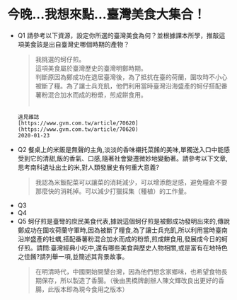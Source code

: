 今晚...我想來點...臺灣美食大集合！
==
- Q1 請參考以下資源，設定你所選的臺灣美食為何？並根據課本所學，推敲這項美食該是出自臺灣史哪個時期的產物？
  > 我挑選的蚵仔煎。<br>這項美食屬於臺灣歷史的臺灣明鄭時期。<br>判斷原因為鄭成功在退居臺灣後，為了抵抗在臺的荷蘭，圍攻時不小心被斷了糧。為了讓士兵充飢，他們利用當時臺灣沿海盛產的蚵仔搭配番薯粉混合加水而成的粉漿，煎成餅食用。<br><br>
  ```
  遠見雜誌
  [https://www.gvm.com.tw/article/70620] (https://www.gvm.com.tw/article/70620)
  2020-01-23
  ```
- Q2 餐桌上的米飯是無聲的主角,淡淡的香味襯托菜餚的美味,單獨送入口中能感受到它的清甜,飯的香氣、口感,隨著社會變遷微妙地變動著。請參考以下文章,思考南科遺址出土的米,對人類發展史有何重大意義?
  > 我認為米飯配菜可以讓菜的消耗減少，可以增添飽足感，避免糧倉不要那麼快的消耗掉。可以減少打獵採集（種植）的工作量。
- Q3
- Q4
- Q5 蚵仔煎是臺彎的庶民美食代表,據說這個蚵仔煎是被鄭成功發明出來的,傳說鄭成功在圍攻荷蘭守軍時,因為被斷了糧食,為了讓士兵充飢,所以利用當時臺南沿岸盛產的牡蠣,搭配番薯粉混合加水而成的粉漿,煎成餅食用,發展成今日的蚵仔煎。請問:臺灣經典小吃中,還有哪些美食與歷史人物相關,或是富有在地特色之佳餚?請列舉一項,並簡述其背景故事。
  > 在明清時代，中國開始開墾台灣，因為他們想念家鄉味，也希望食物長期保存，所以製造了香腸。（後由黑橋牌創辦人陳文輝改良出更好的香腸，此版本即為現今食用之版本）
